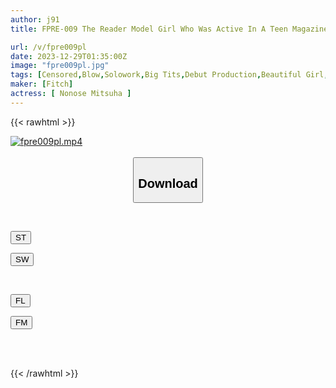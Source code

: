 ```yaml
---
author: j91
title: FPRE-009 The Reader Model Girl Who Was Active In A Teen Magazine Has Grown Into A Soft Gcup Body And Is Back! Newcomer Mitsu Nonose Makes Her AV Debut! !

url: /v/fpre009pl
date: 2023-12-29T01:35:00Z
image: "fpre009pl.jpg"
tags: [Censored,Blow,Solowork,Big Tits,Debut Production,Beautiful Girl,BBW	 ]
maker: [Fitch]
actress: [ Nonose Mitsuha ]
---
```



{{< rawhtml >}}

<div class="video" data-videoid="zk2Qbl9vVviYAgL">
    <a href="javascript:;">
        <img src="/v/fpre009pl/fpre009pl.jpg" width="WIDTH" height="HEIGHT" alt="fpre009pl.mp4" loading="lazy">
    </a>
</div>

<script type="text/javascript" src="https://j91.asia/asset/on-demand-st.js"></script>

<br>
  <link rel="stylesheet" href="https://j91.asia/asset/bs5.css">
  
  <center>
  <button class="btn btn-primary" type="button" data-bs-toggle="collapse" data-bs-target=".multi-collapse" aria-expanded="false" aria-controls="multiCollapseExample1 multiCollapseExample2"><h2>Download</h2></button></center>
</p>
<div class="row">
  <div class="col">
    <div class="collapse multi-collapse" id="multiCollapseExample1">
      <div class="card card-body">
	      	      <br>
<div class="buttons">  
<p><a href="https://streamtape.to/v/zk2Qbl9vVviYAgL" target="_blank"><button class="btn-hover color-3"><i class="fa fa-download"></i> ST</button></a></p>
<p><a href="https://flaswish.com/l7fgeqacxun7" target="_blank"><button class="btn-hover color-2"><i class="fa fa-download"></i> SW</button></a></p></div>
    </div>
  </div>
</div>
  <div class="col">
    <div class="collapse multi-collapse" id="multiCollapseExample2">
      <div class="card card-body">
	      <br>
<div class="buttons">
<p><a href="javascript:;" target="_blank"><button class="btn-hover color-9"><i class="fa fa-download"></i> FL</button></a></p>
<p><a href="javascript:;" target="_blank"><button class="btn-hover color-8"><i class="fa fa-download"></i> FM</button></a></p></div>
<br><br>
      </div>
    </div>
  </div>
</div>

{{< /rawhtml >}}